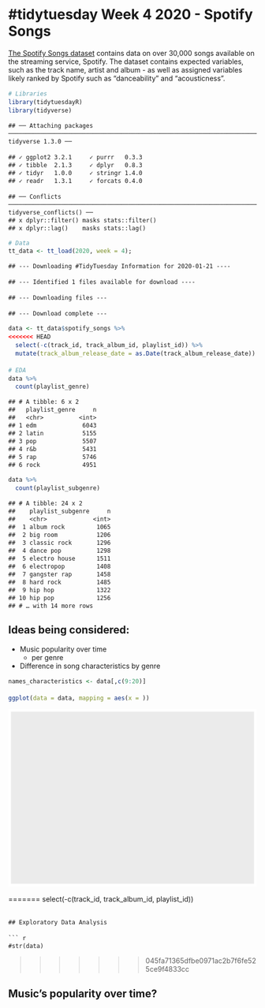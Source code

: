 \#tidytuesday Week 4 2020 - Spotify Songs
================

[The Spotify Songs
dataset](https://github.com/rfordatascience/tidytuesday/blob/master/data/2020/2020-01-21/readme.md)
contains data on over 30,000 songs available on the streaming service,
Spotify. The dataset contains expected variables, such as the track
name, artist and album - as well as assigned variables likely ranked by
Spotify such as “danceability” and “acousticness”.

``` r
# Libraries
library(tidytuesdayR)
library(tidyverse)
```

    ## ── Attaching packages ────────────────────────────────────────────────────────────────────────────────────────────────────────────────────────────────────────────── tidyverse 1.3.0 ──

    ## ✓ ggplot2 3.2.1     ✓ purrr   0.3.3
    ## ✓ tibble  2.1.3     ✓ dplyr   0.8.3
    ## ✓ tidyr   1.0.0     ✓ stringr 1.4.0
    ## ✓ readr   1.3.1     ✓ forcats 0.4.0

    ## ── Conflicts ───────────────────────────────────────────────────────────────────────────────────────────────────────────────────────────────────────────────── tidyverse_conflicts() ──
    ## x dplyr::filter() masks stats::filter()
    ## x dplyr::lag()    masks stats::lag()

``` r
# Data
tt_data <- tt_load(2020, week = 4); 
```

    ## --- Downloading #TidyTuesday Information for 2020-01-21 ----

    ## --- Identified 1 files available for download ----

    ## --- Downloading files ---

    ## --- Download complete ---

``` r
data <- tt_data$spotify_songs %>%
<<<<<<< HEAD
  select(-c(track_id, track_album_id, playlist_id)) %>%
  mutate(track_album_release_date = as.Date(track_album_release_date))

# EDA
data %>%
  count(playlist_genre)
```

    ## # A tibble: 6 x 2
    ##   playlist_genre     n
    ##   <chr>          <int>
    ## 1 edm             6043
    ## 2 latin           5155
    ## 3 pop             5507
    ## 4 r&b             5431
    ## 5 rap             5746
    ## 6 rock            4951

``` r
data %>%
  count(playlist_subgenre)
```

    ## # A tibble: 24 x 2
    ##    playlist_subgenre     n
    ##    <chr>             <int>
    ##  1 album rock         1065
    ##  2 big room           1206
    ##  3 classic rock       1296
    ##  4 dance pop          1298
    ##  5 electro house      1511
    ##  6 electropop         1408
    ##  7 gangster rap       1458
    ##  8 hard rock          1485
    ##  9 hip hop            1322
    ## 10 hip pop            1256
    ## # … with 14 more rows

## Ideas being considered:

  - Music popularity over time
      - per genre
  - Difference in song characteristics by genre

<!-- end list -->

``` r
names_characteristics <- data[,c(9:20)]

ggplot(data = data, mapping = aes(x = ))
```

![](week4_nb_files/figure-gfm/Song%20characteristics-1.png)<!-- -->

=======
  select(-c(track_id, track_album_id, playlist_id))
```

## Exploratory Data Analysis

``` r
#str(data)
```

>>>>>>> 045fa71365dfbe0971ac2b7f6fe525ce9f4833cc
## Music’s popularity over time?
